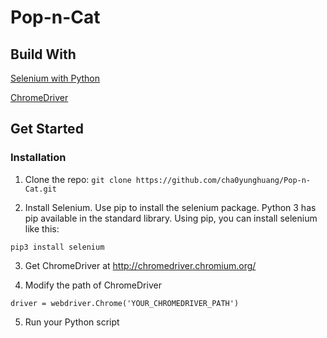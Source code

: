 # Pop-n-Cat


## Build With

[Selenium with Python](https://selenium-python.readthedocs.io/)

[ChromeDriver](http://chromedriver.chromium.org/)


## Get Started
### Installation
1. Clone the repo: `git clone https://github.com/cha0yunghuang/Pop-n-Cat.git`

2. Install Selenium. Use pip to install the selenium package. Python 3 has pip available in the standard library. Using pip, you can install selenium like this:
  ```
  pip3 install selenium
  ```
  
3. Get ChromeDriver at http://chromedriver.chromium.org/

4. Modify the path of ChromeDriver

  ```python=
  driver = webdriver.Chrome('YOUR_CHROMEDRIVER_PATH')
  ```
5. Run your Python script
